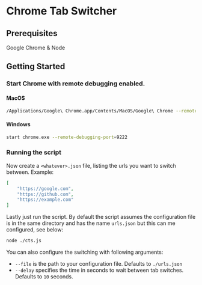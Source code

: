 # Chrome Tab Switcher

## Prerequisites
Google Chrome & Node

## Getting Started

### Start Chrome with remote debugging enabled.

#### MacOS
```sh
/Applications/Google\ Chrome.app/Contents/MacOS/Google\ Chrome --remote-debugging-port=9222 --no-first-run --no-default-browser-check --user-data-dir=$(mktemp -d -t 'chrome-remote_data_dir')
```

#### Windows
```sh
start chrome.exe --remote-debugging-port=9222
```

### Running the script

Now create a `<whatever>.json` file, listing the urls you want to switch between. Example:

```json
[
    "https://google.com",
    "https://github.com",
    "https://example.com"
]
```

Lastly just run the script. By default the script assumes the configuration file is in the same directory and has the name `urls.json` but this can me configured, see below:

```sh
node ./cts.js
```

You can also configure the switching with following arguments:
* `--file` is the path to your configuration file. Defaults to `./urls.json`
* `--delay` specifies the time in seconds to wait between tab switches. Defaults to `10` seconds.
